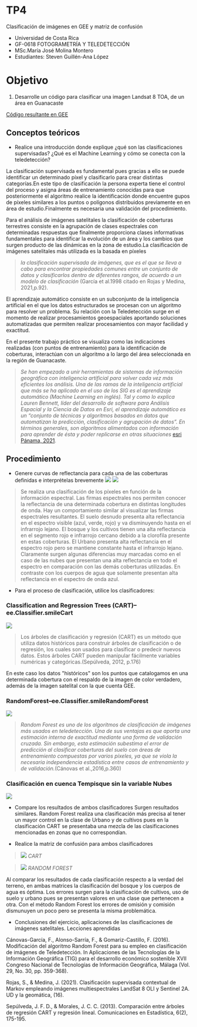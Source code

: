 # TP4
Clasificación de imágenes en GEE y matriz de confusión
- Universidad de Costa Rica 
- GF-0618 FOTOGRAMETRÍA Y TELEDETECCIÓN
- MSc.María José Molina Montero
- Estudiantes: Steven Guillén-Ana López  
# Objetivo 
1.	Desarrolle un código para clasificar una imagen Landsat 8 TOA, de un área en Guanacaste

[Código resultante en GEE](https://code.earthengine.google.com/af62011dca308889c00cfd8cb9c129d6)

## Conceptos teóricos 
- Realice una introducción donde explique ¿qué son las clasificaciones supervisadas? ¿Qué es el Machine Learning y cómo se conecta con la teledetección?

La clasificación supervisada es fundamental pues gracias a ello se puede identificar un determinado píxel y clasificarlo para crear distintas categorías.En este tipo de clasificación la persona experta tiene el control del proceso y asigna áreas de entrenamiento conocidas para que posteriormente el algoritmo realice la identificación donde encuentre gupos de píxeles similares a los puntos o polígonos distribuidos previamente en en área de estudio.Finalmente es necesaria una validación del procedimiento.

Para el análisis de imágenes satelitales la clasificación de coberturas terrestres consiste en la agrupación de clases espectrales con determinadas respuestas que finalmente proporciona clases informativas fundamentales para identificar la evolución de un área y los cambios que surgen producto de las dinámicas en la zona de estudio.La clasificación de imágenes satelitales más utilizada es la basada en píxeles 

> *la clasificación supervisada de imágenes, que es el que se lleva a cabo para encontrar propiedades comunes entre un conjunto de datos y clasificarlos dentro de diferentes rangos, de acuerdo a un modelo de clasificación* (García et al.1998 citado en Rojas y Medina, 2021,p.92).

El aprendizaje automático consiste en un subconjunto de la inteligencia artificial en el que los datos estructurados se procesan con un algoritmo para resolver un problema. Su relación con la Teledetección surge en el momento de realizar procesamientos geoespaciales aportando soluciones automatizadas que permiten realizar procesamientos con mayor facilidad y exactitud.

En el presente trabajo práctico se visualiza como las indicaciones realizadas (con puntos de entrenamiento) para la identificación de coberturas, interactúan con un algoritmo a lo largo del área seleccionada en la región de Guanacaste.  

> *Se han empezado a unir herramientas de sistemas de información geográfica con inteligencia artificial para volver cada vez más eficientes los análisis. Una de las ramas de la inteligencia artificial que más se ha aplicado en el uso de los SIG es el aprendizaje automático (Machine Learning en inglés). Tal y como lo explica Lauren Bennett, líder del desarrollo de software para Análisis Espacial y la Ciencia de Datos en Esri, el aprendizaje automático es un “conjunto de técnicas y algoritmos basados ​​en datos que automatizan la predicción, clasificación y agrupación de datos”. En términos generales, son algoritmos alimentados con información para aprender de ésta y poder replicarse en otras situaciones* [esri Pánama, 2021](https://www.esri.pa/arcgisblog/los-resultados-de-la-fusion-entre-los-sig-y-el-aprendizaje-automatico/). 

## Procedimiento
- Genere curvas de reflectancia para cada una de las coberturas definidas e interprételas brevemente
![](grafico1.png) ![](grafico2.png)

> Se realiza una clasificación de los píxeles en función de la información espectral. Las firmas espectrales nos permiten conocer la reflectancia de una determinada cobertura en distintas longitudes de onda. 
Hay un comportamiento similar al visualizar las firmas espectrales resultantes. El suelo desnudo presenta alta reflectancia en el espectro visible (azul, verde, rojo) y va disminuyendo hasta en el infrarrojo lejano.  El bosque y los cultivos tienen una alta reflectancia en el segmento rojo e infrarrojo cercano debido a la clorofila presente en estas coberturas. El Urbano presenta alta reflectancia en el espectro rojo pero se mantiene constante hasta el infrarrojo lejano.
Claramente surgen algunas diferencias muy marcadas como en el caso de las nubes que presentan una alta reflectancia en todo el espectro en comparación con las demás coberturas utilizadas. En contraste con los cuerpos de agua que solamente presentan alta reflectancia en el espectro de onda azul.


- Para el proceso de clasificación, utilice los clasificadores:
 ### Classification and Regression Trees (CART)–ee.Classifier.smileCart
![](chart.png)

> Los árboles de clasificación y regresión (CART) es un método que utiliza datos históricos para construir árboles de clasificación o de regresión, los cuales son usados para clasificar o predecir nuevos datos. Estos árboles CART pueden manipular
fácilmente variables numéricas y categóricas.(Sepúlveda, 2012, p.176)

En este caso los datos "históricos" son los puntos que catalogamos en una determinada cobertura con el respaldo de la imagen de color verdadero, además de la imagen satelital con la que cuenta GEE.



### RandomForest–ee.Classifier.smileRandomForest 
![](ra.png) 

> *Random Forest es uno de los algoritmos de clasificación de imágenes más usados en teledetección. Una de  sus ventajas es que aporta una estimación interna de exactitud mediante una forma de validación cruzada. Sin embargo, esta estimación subestima el error de predicción al clasificar coberturas del suelo con áreas de  entrenamiento compuestas por varios píxeles, ya que se viola la necesaria independencia estadística entre  casos de entrenamiento y de validación.*(Cánovas et al.,2016,p.360)

### Clasificación en cuenca Tempisque sin la variable Nubes 
![](tempiscuenca.png) 

- Compare los resultados de ambos clasificadores 
Surgen resultados similares. Random Forest realiza una clasificación más precisa al tener un mayor control en la clase de Urbano y de cultivos pues en la clasificación CART se presentaba una mezcla de las clasificaciones mencionadas en zonas que no correspondían. 


- Realice la matriz de confusión para ambos clasificadores
 > ![](CART.png)  _CART_
 
 >  ![](RANDOM.png) _RANDOM FOREST_

Al comparar los resultados de cada clasificación respecto a la verdad del terreno, en ambas matrices la clasificación del bosque y los cuerpos de agua es óptima. Los errores surgen para la clasificación de cultivos, uso de suelo y urbano pues se presentan valores en una clase que pertenecen a otra. Con el método Random Forest los errores de omisión y comisión dismunuyen un poco pero se presenta la misma problemática.
    

- Conclusiones del ejercicio, aplicaciones de las clasificaciones de imágenes satelitales. Lecciones aprendidas

Cánovas-García, F., Alonso-Sarría, F., & Gomariz-Castillo, F. (2016). Modificación del algoritmo Random Forest para su empleo en clasificación de imágenes de Teledetección. In Aplicaciones de las Tecnologías de la Información Geográfica (TIG) para el desarrollo económico sostenible XVII Congreso Nacional de Tecnologías de Información Geográfica, Málaga (Vol. 29, No. 30, pp. 359-368).

Rojas, S., & Medina, J. (2021). Clasificación supervisada contextual de Markov empleando imágenes multiespectrales LandSat 8 OLI y Sentinel 2A. UD y la geomática, (16).

Sepúlveda, J. F. D., & Morales, J. C. C. (2013). Comparación entre árboles de regresión CART y regresión lineal. Comunicaciones en Estadística, 6(2), 175-195.

